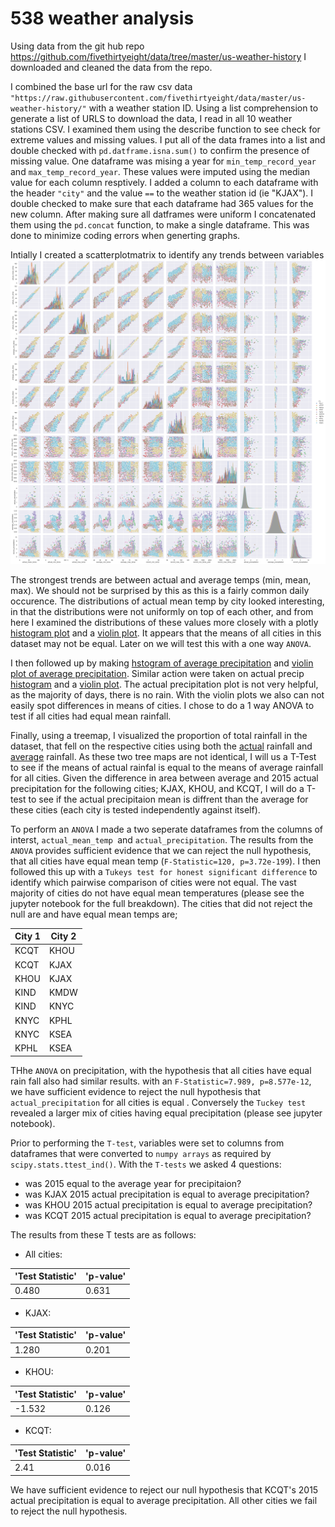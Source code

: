 # 538 weather analysis

Using data from the git hub repo https://github.com/fivethirtyeight/data/tree/master/us-weather-history
I downloaded and cleaned the data from the repo.

I combined the base url for the raw csv data `"https://raw.githubusercontent.com/fivethirtyeight/data/master/us-weather-history/"` with a weather station ID. Using a list comprehension to generate a list of URLS to download the data, I read in all 10 weather stations CSV. I examined them using the describe function to see check for extreme values and missing values. I put all of the data frames into a list and double checked with `pd.datframe.isna.sum()` to confirm the presence of missing value. One dataframe was mising a year for `min_temp_record_year` and `max_temp_record_year`. These values were imputed using the median value for each column resptively. I added a column to each dataframe with the header `"city"` and the value `==` to the weather station id (ie "KJAX"). 
I double checked to make sure that each dataframe had 365 values for the new column.  After making sure all datframes were uniform I concatenated them using the `pd.concat` function, to make a single dataframe. This was done to minimize coding errors when generting graphs.

Intially I created a scatterplotmatrix to identify any trends between variables
![Scatterplot matrix](https://github.com/clayton-summitt/weather/blob/main/matrix.png)

The strongest trends are between actual and average temps (min, mean, max). We should not be surprised by this as this is a fairly common daily occurence. The distributions of actual mean temp by city looked interesting, in that the distributions were not uniformly on top of each other, and from here I examined the distributions of these values more closely with a plotly [histogram plot](https://chart-studio.plotly.com/~congruency/436) and a [violin plot](https://chart-studio.plotly.com/~congruency/446/#/ ). It appears that the means of all cities in this dataset may not be equal. Later on we will test this with a one way `ANOVA`.

I then followed up by making [hstogram of average precipitation](https://chart-studio.plotly.com/~congruency/440/#/ )  and [violin plot of average precipitation](https://chart-studio.plotly.com/~congruency/448/#/). Similar action were taken on actual precip [histogram](https://chart-studio.plotly.com/~congruency/450/#/) and a [violin plot](https://chart-studio.plotly.com/~congruency/438/#/). The actual precipitation plot is not very helpful, as the majority of days, there is no rain. With the violin plots we also can not easily spot differences in means of cities. I chose to do a 1 way ANOVA to test if all cities had equal mean rainfall. 

Finally, using a treemap, I visualized the proportion of total rainfall in the dataset, that fell on the respective cities using both the [actual](https://chart-studio.plotly.com/~congruency/444/#/) rainfall and [average](https://chart-studio.plotly.com/~congruency/442/#/) rainfall. As these two tree maps are not identical, I will us a T-Test to see if the means of actual rainfal is equal to the means of average rainfall for all cities. Given the difference in area between average and 2015 actual precipitation for the following cities; KJAX, KHOU, and KCQT, I will do a T-test to see if the actual  precipitaion mean is diffrent than the average for these cities (each city is tested independently against itself). 


To perform an `ANOVA` I made a  two seperate dataframes from the columns of interst, `actual_mean_temp `and `actual_precipitation`. The results from the `ANOVA` provides sufficient evidence that we can reject the null hypothesis, that all cities have equal mean temp (`F-Statistic=120, p=3.72e-199`). I then followed this up with a `Tukeys test for honest significant difference` to identify which pairwise comparison of cities were not equal. The vast majority of cities do not have equal mean temperatures (please see the jupyter notebook for the full breakdown). The cities that did not reject the null are and have equal mean temps are;

City 1| City 2
------------ | -------------
KCQT | KHOU
KCQT | KJAX
KHOU| KJAX
KIND | KMDW
KIND| KNYC
KNYC | KPHL
KNYC| KSEA
KPHL | KSEA

THhe `ANOVA` on precipitation, with the hypothesis that all cities have equal rain fall also had similar results. with an `F-Statistic=7.989, p=8.577e-12`, we have sufficient evidence to  reject the null hypothesis that `actual_precipitation` for all cities is equal . Conversely the `Tuckey test` revealed a larger mix of cities having equal precipitation (please see jupyter notebook). 

Prior to performing the `T-test`, variables were set to columns from dataframes  that were converted to `numpy arrays` as required by `scipy.stats.ttest_ind()`.
With the `T-tests` we asked 4 questions: 
* was 2015 equal to the average year for precipitaion?
* was KJAX 2015 actual precipitation is equal to average precipitation?
* was KHOU 2015 actual precipitation is equal to average precipitation?
* was KCQT 2015 actual precipitation is equal to average precipitation?

The results from these T tests are as follows:
* All cities:  

'Test Statistic'| 'p-value'
------------ | -------------
0.480|0.631

* KJAX:  

'Test Statistic'| 'p-value'
------------ | -------------
1.280| 0.201

* KHOU:  

'Test Statistic'| 'p-value'
------------ | -------------
-1.532|0.126

* KCQT:  

'Test Statistic'| 'p-value'
------------ | -------------
2.41|0.016


We have sufficient evidence to reject our null hypothesis that KCQT's 2015 actual precipitation is equal to average precipitation. All other cities we fail to reject the null hypothesis.
